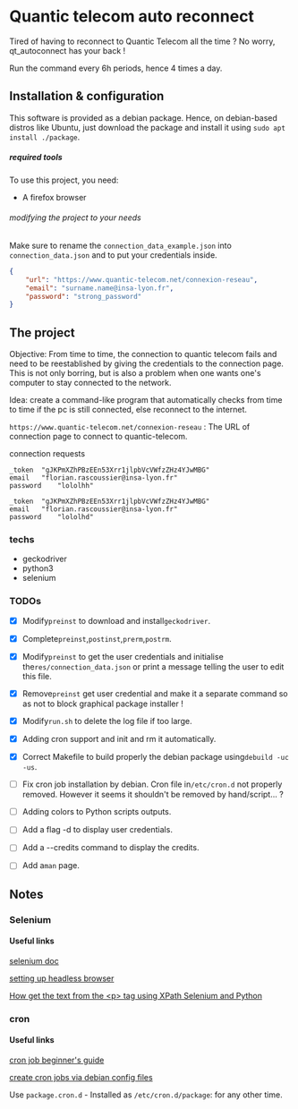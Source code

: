 # Quantic telecom auto reconnect

Tired of having to reconnect to Quantic Telecom all the time ? No worry, qt_autoconnect has your back !

Run the command every 6h periods, hence 4 times a day.

## Installation & configuration

This software is provided as a debian package. Hence, on debian-based distros like Ubuntu, just download the package and install it using `sudo apt install ./package`.

##### required tools

To use this project, you need:

* A firefox browser

###### modifying the project to your needs

Make sure to rename the `connection_data_example.json` into `connection_data.json` and to put your credentials inside.

```json
{
    "url": "https://www.quantic-telecom.net/connexion-reseau",
    "email": "surname.name@insa-lyon.fr",
    "password": "strong_password"
}
```

## The project

Objective: From time to time, the connection to quantic telecom fails and need to be reestablished by giving the credentials to the connection page. This is not only borring, but is also a problem when one wants one's computer to stay connected to the network.

Idea: create a command-like program that automatically checks from time to time if the pc is still connected, else reconnect to the internet.

`https://www.quantic-telecom.net/connexion-reseau` : The URL of connection page to connect to quantic-telecom.

connection requests

```
_token	"gJKPmXZhPBzEEn53Xrr1jlpbVcVWfzZHz4YJwMBG"
email	"florian.rascoussier@insa-lyon.fr"
password	"lololhh"

_token	"gJKPmXZhPBzEEn53Xrr1jlpbVcVWfzZHz4YJwMBG"
email	"florian.rascoussier@insa-lyon.fr"
password	"lololhd"
```

### techs

* geckodriver
* python3
* selenium


### TODOs

* [X] Modify`preinst` to download and install`geckodriver`.
* [X] Complete`preinst`,`postinst`,`prerm`,`postrm`.
* [X] Modify`preinst` to get the user credentials and initialise the`res/connection_data.json` or print a message telling the user to edit this file.
* [X] Remove`preinst` get user credential and make it a separate command so as not to block graphical package installer !
* [X] Modify`run.sh` to delete the log file if too large.
* [X] Adding cron support and init and rm it automatically.
* [X] Correct Makefile to build properly the debian package using`debuild -uc -us`.
* [ ] Fix cron job installation by debian. Cron file in`/etc/cron.d` not properly removed. However it seems it shouldn't be removed by hand/script... ?
* [ ] Adding colors to Python scripts outputs.
* [ ] Add a flag -d to display user credentials.
* [ ] Add a --credits command to display the credits.
* [ ] Add a`man` page.


## Notes

### Selenium

#### Useful links

[selenium doc](https://www.selenium.dev/documentation/en/getting_started/)

[setting up headless browser](https://pythonbasics.org/selenium-firefox-headless/)

[How get the text from the &lt;p&gt; tag using XPath Selenium and Python](https://stackoverflow.com/questions/62925043/how-get-the-text-from-the-p-tag-using-xpath-selenium-and-python)

### cron

#### Useful links

[cron job beginner&#39;s guide](https://ostechnix.com/a-beginners-guide-to-cron-jobs/)

[create cron jobs via debian config files](https://www.debian.org/doc/manuals/maint-guide/dother.en.html)

Use `package.cron.d` - Installed as `/etc/cron.d/package`: for any other time.
